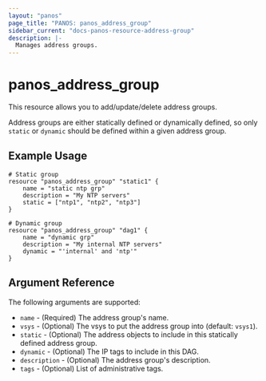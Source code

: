 ```yaml
---
layout: "panos"
page_title: "PANOS: panos_address_group"
sidebar_current: "docs-panos-resource-address-group"
description: |-
  Manages address groups.
---
```


# panos_address_group

This resource allows you to add/update/delete address groups.

Address groups are either statically defined or dynamically defined, so only
`static` or `dynamic` should be defined within a given address group.

## Example Usage

```hcl
# Static group
resource "panos_address_group" "static1" {
    name = "static ntp grp"
    description = "My NTP servers"
    static = ["ntp1", "ntp2", "ntp3"]
}

# Dynamic group
resource "panos_address_group" "dag1" {
    name = "dynamic grp"
    description = "My internal NTP servers"
    dynamic = "'internal' and 'ntp'"
}
```

## Argument Reference

The following arguments are supported:

* `name` - (Required) The address group's name.
* `vsys` - (Optional) The vsys to put the address group into (default:
  `vsys1`).
* `static` - (Optional) The address objects to include in this statically
  defined address group.
* `dynamic` - (Optional) The IP tags to include in this DAG.
* `description` - (Optional) The address group's description.
* `tags` - (Optional) List of administrative tags.
